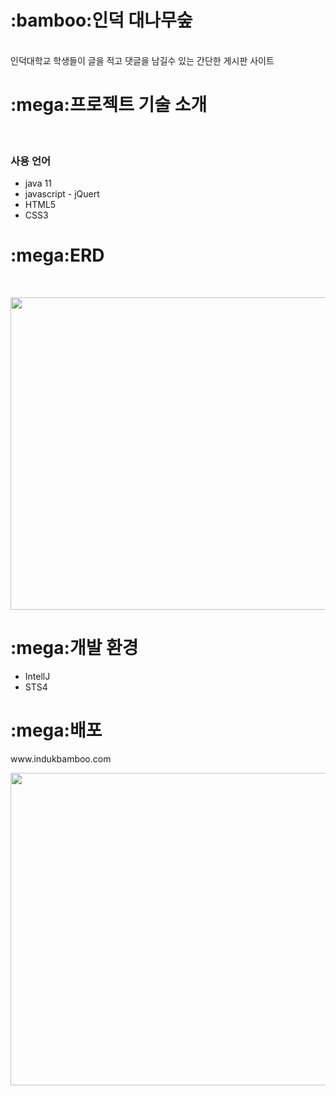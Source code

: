 <h1>:bamboo:인덕 대나무숲</h1><br>
인덕대학교 학생들이 글을 적고 댓글을 남길수 있는 간단한 게시판 사이트
<h1>:mega:프로젝트 기술 소개</h1><br>
<h3>사용 언어</h3>
<ul>
  <li>java 11</li>
  <li>javascript - jQuert</li>
  <li>HTML5</li>
  <li>CSS3</li>
</ul>
<h1>:mega:ERD</h1><br>
<p align="center" >
  <img width="650px" height="500px" src="https://github.com/Jhoyoon/Induk/assets/126047439/3a6bd3ce-3745-41e2-a9b7-750a5faec41d">
</p>
<h1>:mega:개발 환경</h1>
<ul>
  <li>IntellJ</li>
  <li>STS4</li>
</ul>
<h1>:mega:배포</h1>
www.indukbamboo.com
<p align="center" >
  <img width="650px" height="500px" src="https://github.com/Jhoyoon/Induk/assets/126047439/578fbbd2-e450-4f68-969d-991eab9ac9c1">
</p>



